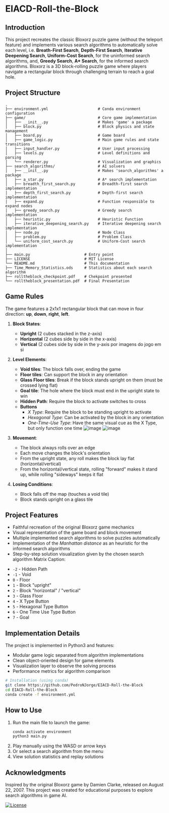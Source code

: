 # EIACD-Roll-the-Block

## Introduction
This project recreates the classic Bloxorz puzzle game (without the teleport feature) and implements various search algorithms to automatically solve each level, i.e. **Breath-First Search**, **Depth-First Search**, **Iterative Deepening Search**, **Uniform-Cost Search**, for the uninformed search algorithms, and, **Greedy Search**, **A\* Search**, for the informed search algorithms. Bloxorz is a 3D block-rolling puzzle game where players navigate a rectangular block through challenging terrain to reach a goal hole.

## Project Structure

```
.
├── environment.yml                      # Conda environment configuration
├── game/                                # Core game implementation
│   ├── __init__.py                      # Makes 'game' a package
│   ├── block.py                         # Block physics and state management
│   ├── board.py                         # Game board
│   ├── game_logic.py                    # Main game rules and state transitions
│   ├── input_handler.py                 # User input processing
│   ├── levels.py                        # Level definitions and parsing
│   └── renderer.py                      # Visualization and graphics
├── search_algorithms/                   # AI solvers
│   ├── __init__.py                      # Makes 'search_algorithms' a package
│   ├── a_star.py                        # A* search implementation
│   ├── breadth_first_search.py          # Breadth-first search implementation
│   ├── depth_first_search.py            # Depth-first search implementation
│   ├── expand.py                        # Function responsible to expand nodes
│   ├── greedy_search.py                 # Greedy search implementation
│   ├── heuristic.py                     # Heuristic Function
│   ├── iterative_deepening_search.py    # Iterative deepening search implementation
│   ├── node.py                          # Node Class
│   ├── problem.py                       # Problem Class
│   └── uniform_cost_search.py           # Uniform-Cost search implementation
│
├── main.py                        # Entry point
├── LICENSE                        # MIT License
└── README.md                      # This documentation
├── Time_Memory_Statistics.ods     # Statistics about each search algorithm
├── rolltheblock_checkpoint.pdf    # Chekpoint presented
└── rolltheblock_presentation.pdf  # Final Presentation
```

## Game Rules
The game features a 2x1x1 rectangular block that can move in four direction: **up**, **down**, **right**, **left**.
1. **Block States**:
   - **Upright** (2 cubes stacked in the z-axis)
   - **Horizontal** (2 cubes side by side in the x-axis)
   - **Vertical** (2 cubes side by side in the y-axis
por imagens do jogo em si
2. **Level Elements**:
   - **Void tiles**: The block falls over, ending the game
   - **Floor tiles**: Can support the block in any orientation
   - **Glass Floor tiles**: Break if the block stands upright on them (must be crossed lying flat)
   - **Goal tile**: The hole where the block must end in the upright state to win
   - **Hidden Path**: Require the block to activate switches to cross
   - **Buttons**
     * *X Type*: Require the block to be standing upright to activate
     * *Hexagonal Type*: Can be activated by the block in any orientation
     * *One-Time-Use Type*: Have the same visual cue as the X Type, but only function one time
![image](https://github.com/user-attachments/assets/2c2040c4-8dcf-4b69-965d-695dae3c7dda)
![image](https://github.com/user-attachments/assets/39eb51fc-99ea-4076-9c15-862a4c037774)

3. **Movement**:
   - The block always rolls over an edge
   - Each move changes the block's orientation
   - From the upright state, any roll makes the block lay flat (horizontal/vertical)
   - From the horizontal/vertical state, rolling "forward" makes it stand up, while rolling "sideways" keeps it flat

4. **Losing Conditions**:
   - Block falls off the map (touches a void tile)
   - Block stands upright on a glass tile

## Project Features
- Faithful recreation of the original Bloxorz game mechanics
- Visual representation of the game board and block movement
- Multiple implemented search algorithms to solve puzzles automatically
- Implementation of the *Manhattan distance* as an heuristic for the informed search algorithms
- Step-by-step solution visualization given by the chosen search algorithm
Matrix Caption: </br>
* `-2` - Hidden Path
* `-1` - Void
* `0` - Floor
* `1` - Block "upright"
* `2` - Block "horizontal" / "vertical"
* `3` - Glass Floor
* `4` - X Type Button
* `5` - Hexagonal Type Button
* `6` - One Time Use Type Button
* `7` - Goal

## Implementation Details
The project is implemented in Python3 and features:
- Modular game logic separated from algorithm implementations
- Clean object-oriented design for game elements
- Visualization layer to observe the solving process
- Performance metrics for algorithm comparison

```bash
# Installation (using conda)
git clone https://github.com/PedroNJorge/EIACD-Roll-the-Block
cd EIACD-Roll-the-Block
conda create -f environment.yml
```

## How to Use
1. Run the main file to launch the game:
   ```bash
   conda activate environment
   python3 main.py
   ```
2. Play manually using the WASD or arrow keys
3. Or select a search algorithm from the menu
4. View solution statistics and replay solutions

## Acknowledgments
Inspired by the original Bloxorz game by Damien Clarke, released on August 22, 2007. This project was created for educational purposes to explore search algorithms in game AI.

[![License](https://img.shields.io/badge/license-MIT-blue.svg)](LICENSE)
